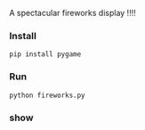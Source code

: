 A spectacular fireworks display !!!!

### Install
```shell
pip install pygame
```

### Run

```shell
python fireworks.py
```

### show

